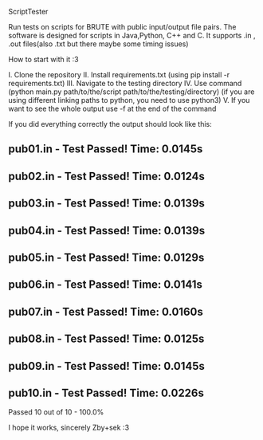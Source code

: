 ScriptTester

Run tests on scripts for BRUTE with public input/output file pairs.
The software is designed for scripts in Java,Python, C++ and C.
It supports .in , .out files(also .txt but there maybe some timing issues)

How to start with it :3

I.   Clone the repository
II.  Install requirements.txt (using pip install -r requirements.txt)
III. Navigate to the testing directory
IV.  Use command (python main.py path/to/the/script path/to/the/testing/directory)
(if you are using different linking paths to python, you need to use python3)
V.   If you want to see the whole output use -f at the end of the command

If you did everything correctly the output should look like this:

pub01.in - Test Passed! Time: 0.0145s
-------
pub02.in - Test Passed! Time: 0.0124s
-------
pub03.in - Test Passed! Time: 0.0139s
-------
pub04.in - Test Passed! Time: 0.0139s
-------
pub05.in - Test Passed! Time: 0.0129s
-------
pub06.in - Test Passed! Time: 0.0141s
-------
pub07.in - Test Passed! Time: 0.0160s
-------
pub08.in - Test Passed! Time: 0.0125s
-------
pub09.in - Test Passed! Time: 0.0145s
-------
pub10.in - Test Passed! Time: 0.0226s
-------
Passed 10 out of 10 - 100.0%


I hope it works, sincerely Zby+sek :3
